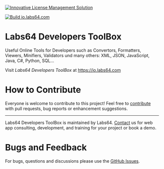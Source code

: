<a href="https://io.labs64.com"><img src="https://repository-images.githubusercontent.com/15517670/8c174e00-b265-11ea-9f4e-381c07548b7c" alt="Innovative License Management Solution"></a>

[![Build io.labs64.com](https://github.com/Labs64/labs64.github.io/workflows/Build%20io.labs64.com/badge.svg)](https://github.com/Labs64/labs64.github.io/actions?query=workflow%3A%22Build+io.labs64.com%22)

# Labs64 Developers ToolBox

Useful Online Tools for Developers such as Convertors, Formatters, Viewers, Minifiers, Validators und many others: XML, JSON, JavaScript, Java, C#, Python, SQL...

Visit *Labs64 Developers ToolBox* at https://io.labs64.com

# How to Contribute

Everyone is welcome to contribute to this project!
Feel free to [contribute](CONTRIBUTING.md) with pull requests, bug reports or enhancement suggestions.

---

Labs64 Developers ToolBox is maintained by Labs64.
[Contact](https://www.labs64.com/contact/) us for web app consulting, development, and training for your project or book a demo.


# Bugs and Feedback

For bugs, questions and discussions please use the [GitHub Issues](https://github.com/Labs64/labs64.github.io/issues).
